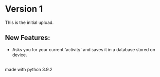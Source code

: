 # Version 1
This is the initial upload.
## New Features:
* Asks you for your current 'activity' and saves it in a database stored on device.
<br>
made with python 3.9.2
